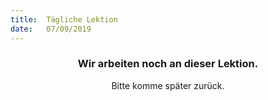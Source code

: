 ```yaml
---
title:  Tägliche Lektion
date:   07/09/2019
---
```


### <center>Wir arbeiten noch an dieser Lektion.</center>
<center>Bitte komme später zurück.</center>